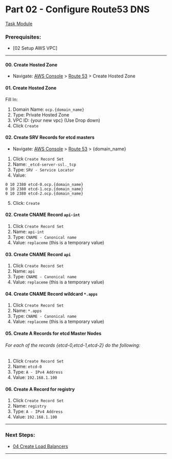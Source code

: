 # Part 02 - Configure Route53 DNS
[Task Module](../task/route53/)
### Prerequisites:
  + [02 Setup AWS VPC]
--------------------------------------------------------------------------------
#### 00\. Create Hosted Zone
  + Navigate: [AWS Console] > [Route 53] > Create Hosted Zone
#### 01\. Create Hosted Zone
  Fill In:
  1. Domain Name: ` ocp.{domain_name} `
  2. Type: Private Hosted Zone
  3. VPC ID: {your new vpc} (Use Drop down)
  4. Click `Create`

#### 02\. Create SRV Records for etcd masters
  + Navigate: [AWS Console] > [Route 53] > {domain_name}
  1. Click `Create Record Set`
  2. Name: `_etcd-server-ssl._tcp`
  3. Type: ` SRV - Service Locator `
  4. Value:
```
0 10 2380 etcd-0.ocp.{domain_name}
0 10 2380 etcd-1.ocp.{domain_name}
0 10 2380 etcd-2.ocp.{domain_name}
```
  5. Click: `Create`

#### 02\. Create CNAME Record `api-int`
  1. Click `Create Record Set`
  2. Name: ` api-int `
  3. Type: ` CNAME - Canonical name `
  4. Value: ` replaceme ` (this is a temporary value)

#### 03\. Create CNAME Record `api`
  1. Click `Create Record Set`
  2. Name: ` api `
  3. Type: ` CNAME - Canonical name `
  4. Value: ` replaceme ` (this is a temporary value)

#### 04\. Create CNAME Record wildcard `*.apps`
  1. Click `Create Record Set`
  2. Name: ` *.apps `
  3. Type: ` CNAME - Canonical name `
  4. Value: ` replaceme ` (this is a temporary value)

#### 05\. Create A Records for etcd Master Nodes
###### For each of the records {etcd-0,etcd-1,etcd-2} do the following:
  1. Click `Create Record Set`
  2. Name: ` etcd-0 `
  3. Type: ` A - IPv4 Address `
  4. Value: ` 192.168.1.100 ` 

#### 06\. Create A Record for registry
  1. Click `Create Record Set`
  2. Name: ` registry `
  3. Type: ` A - IPv4 Address `
  4. Value: ` 192.168.1.100 ` 

---------------------------------------------------------------------------------
### Next Steps:
  + [04 Create Load Balancers]
--------------------------------------------------------------------------------
[02 Previous Task Name]:../manual/02_SetupVPC.md
[04 Create Load Balancers]:../manual/04_LoadBalancer.md
[AWS Console]:https://console.amazonaws-us-gov.com/console/home
[Route 53]:https://console.amazonaws-us-gov.com/route53/home
